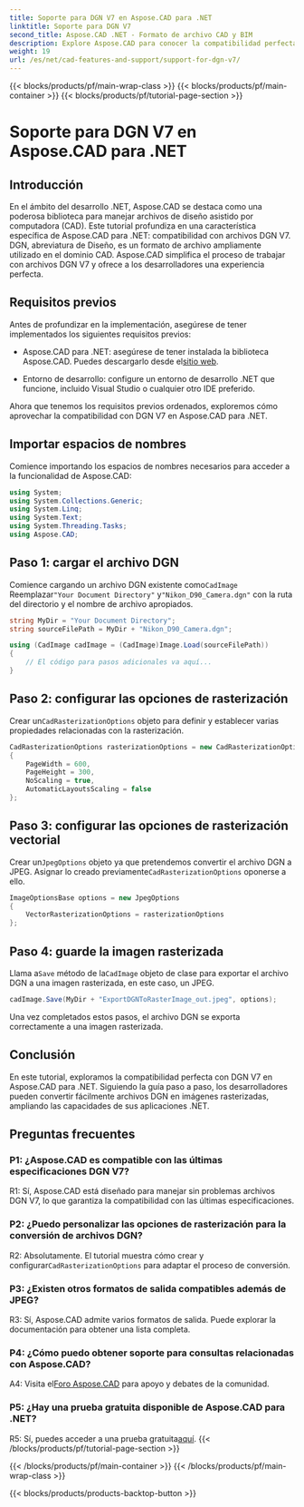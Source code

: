 ```yaml
---
title: Soporte para DGN V7 en Aspose.CAD para .NET
linktitle: Soporte para DGN V7
second_title: Aspose.CAD .NET - Formato de archivo CAD y BIM
description: Explore Aspose.CAD para conocer la compatibilidad perfecta de .NET con DGN V7. Convierta archivos DGN a imágenes rasterizadas sin esfuerzo con una guía paso a paso.
weight: 19
url: /es/net/cad-features-and-support/support-for-dgn-v7/
---
```


{{< blocks/products/pf/main-wrap-class >}}
{{< blocks/products/pf/main-container >}}
{{< blocks/products/pf/tutorial-page-section >}}

# Soporte para DGN V7 en Aspose.CAD para .NET

## Introducción

En el ámbito del desarrollo .NET, Aspose.CAD se destaca como una poderosa biblioteca para manejar archivos de diseño asistido por computadora (CAD). Este tutorial profundiza en una característica específica de Aspose.CAD para .NET: compatibilidad con archivos DGN V7. DGN, abreviatura de Diseño, es un formato de archivo ampliamente utilizado en el dominio CAD. Aspose.CAD simplifica el proceso de trabajar con archivos DGN V7 y ofrece a los desarrolladores una experiencia perfecta.

## Requisitos previos

Antes de profundizar en la implementación, asegúrese de tener implementados los siguientes requisitos previos:

-  Aspose.CAD para .NET: asegúrese de tener instalada la biblioteca Aspose.CAD. Puedes descargarlo desde el[sitio web](https://releases.aspose.com/cad/net/).

- Entorno de desarrollo: configure un entorno de desarrollo .NET que funcione, incluido Visual Studio o cualquier otro IDE preferido.

Ahora que tenemos los requisitos previos ordenados, exploremos cómo aprovechar la compatibilidad con DGN V7 en Aspose.CAD para .NET.

## Importar espacios de nombres

Comience importando los espacios de nombres necesarios para acceder a la funcionalidad de Aspose.CAD:

```csharp
using System;
using System.Collections.Generic;
using System.Linq;
using System.Text;
using System.Threading.Tasks;
using Aspose.CAD;
```

## Paso 1: cargar el archivo DGN

 Comience cargando un archivo DGN existente como`CadImage` Reemplazar`"Your Document Directory"` y`"Nikon_D90_Camera.dgn"` con la ruta del directorio y el nombre de archivo apropiados.

```csharp
string MyDir = "Your Document Directory";
string sourceFilePath = MyDir + "Nikon_D90_Camera.dgn";

using (CadImage cadImage = (CadImage)Image.Load(sourceFilePath))
{
    // El código para pasos adicionales va aquí...
}
```

## Paso 2: configurar las opciones de rasterización

 Crear un`CadRasterizationOptions` objeto para definir y establecer varias propiedades relacionadas con la rasterización.

```csharp
CadRasterizationOptions rasterizationOptions = new CadRasterizationOptions
{
    PageWidth = 600,
    PageHeight = 300,
    NoScaling = true,
    AutomaticLayoutsScaling = false
};
```

## Paso 3: configurar las opciones de rasterización vectorial

 Crear un`JpegOptions` objeto ya que pretendemos convertir el archivo DGN a JPEG. Asignar lo creado previamente`CadRasterizationOptions` oponerse a ello.

```csharp
ImageOptionsBase options = new JpegOptions
{
    VectorRasterizationOptions = rasterizationOptions
};
```

## Paso 4: guarde la imagen rasterizada

 Llama a`Save` método de la`CadImage` objeto de clase para exportar el archivo DGN a una imagen rasterizada, en este caso, un JPEG.

```csharp
cadImage.Save(MyDir + "ExportDGNToRasterImage_out.jpeg", options);
```

Una vez completados estos pasos, el archivo DGN se exporta correctamente a una imagen rasterizada.

## Conclusión

En este tutorial, exploramos la compatibilidad perfecta con DGN V7 en Aspose.CAD para .NET. Siguiendo la guía paso a paso, los desarrolladores pueden convertir fácilmente archivos DGN en imágenes rasterizadas, ampliando las capacidades de sus aplicaciones .NET.

## Preguntas frecuentes

### P1: ¿Aspose.CAD es compatible con las últimas especificaciones DGN V7?

R1: Sí, Aspose.CAD está diseñado para manejar sin problemas archivos DGN V7, lo que garantiza la compatibilidad con las últimas especificaciones.

### P2: ¿Puedo personalizar las opciones de rasterización para la conversión de archivos DGN?

 R2: Absolutamente. El tutorial muestra cómo crear y configurar`CadRasterizationOptions` para adaptar el proceso de conversión.

### P3: ¿Existen otros formatos de salida compatibles además de JPEG?

R3: Sí, Aspose.CAD admite varios formatos de salida. Puede explorar la documentación para obtener una lista completa.

### P4: ¿Cómo puedo obtener soporte para consultas relacionadas con Aspose.CAD?

 A4: Visita el[Foro Aspose.CAD](https://forum.aspose.com/c/cad/19) para apoyo y debates de la comunidad.

### P5: ¿Hay una prueba gratuita disponible de Aspose.CAD para .NET?

 R5: Sí, puedes acceder a una prueba gratuita[aquí](https://releases.aspose.com/).
{{< /blocks/products/pf/tutorial-page-section >}}

{{< /blocks/products/pf/main-container >}}
{{< /blocks/products/pf/main-wrap-class >}}

{{< blocks/products/products-backtop-button >}}
